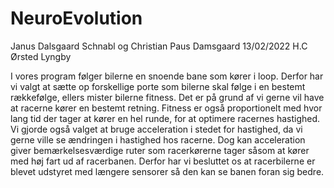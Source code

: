 # NeuroEvolution


Janus Dalsgaard Schnabl og Christian Paus Damsgaard 13/02/2022 H.C Ørsted Lyngby


I vores program følger bilerne en snoende bane som kører i loop. Derfor har vi valgt at sætte op forskellige porte som bilerne skal følge i en bestemt rækkefølge, ellers mister bilerne fitness. Det er på grund af vi gerne vil have at racerne kører en bestemt retning. 
Fitness er også proportionelt med hvor lang tid der tager at kører en hel runde, for at optimere racernes hastighed. 
Vi gjorde også valget at bruge acceleration i stedet for hastighed, da vi gerne ville se ændringen i hastighed hos racerne. Dog kan acceleration giver bemærkelsesværdige ruter som racerkørerne tager såsom at kører med høj fart ud af racerbanen. Derfor har vi besluttet os at racerbilerne er blevet udstyret med længere sensorer så den kan se banen foran sig bedre.  
